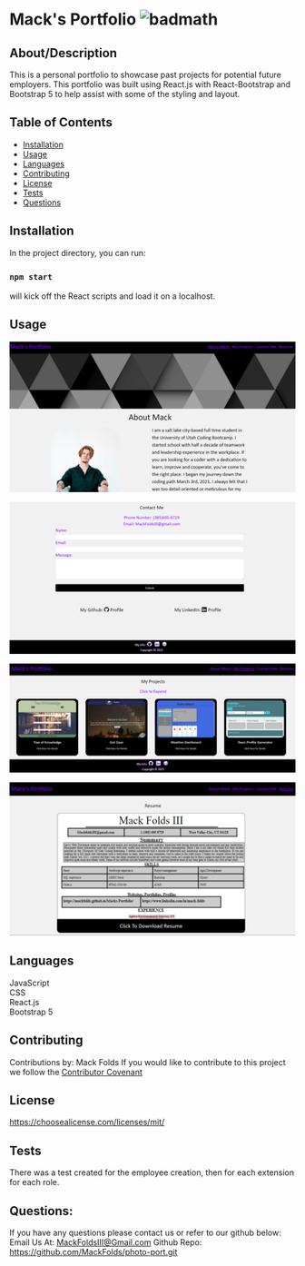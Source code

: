 # Mack's Portfolio ![badmath](https://img.shields.io/badge/license-MIT-blue)
  ## About/Description
  This is a personal portfolio to showcase past projects for potential future employers. This portfolio was built using React.js with React-Bootstrap and Bootstrap 5 to help assist with some of the styling and layout.
  ## Table of Contents
  * [Installation](#installation)
  * [Usage](#usage)
  * [Languages](#languages)
  * [Contributing](#contributing)
  * [License](#license)
  * [Tests](#tests)
  * [Questions](#questions)
  
  ## Installation
  In the project directory, you can run:
  ### `npm start` 
  will kick off the React scripts and load it on a localhost.
  ## Usage
  
![Image of About me section](.\src\assets\imgs\readme-imgs\Macks-portfolio-about-me.png)

![Image of Contact me section](src\assets\imgs\readme-imgs\Macks-portfolio-contact-me.png)

![Image of My projects section](src\assets\imgs\readme-imgs\Macks-portfolio-my-projects.png)

![Image of resume section](src\assets\imgs\readme-imgs\Macks-portfolio-resume.png)

  ## Languages
  JavaScript<br>CSS<br>React.js<br>Bootstrap 5
  ## Contributing
  Contributions by: Mack Folds
  If you would like to contribute to this project we follow the [Contributor Covenant](https://www.contributor-covenant.org/)
  ## License
  https://choosealicense.com/licenses/mit/
  ## Tests
  There was a test created for the employee creation, then for each extension for each role.
  ## Questions:
  If you have any questions please contact us or refer to our github below:
  Email Us At: MackFoldsIII@Gmail.com
  Github Repo: https://github.com/MackFolds/photo-port.git
